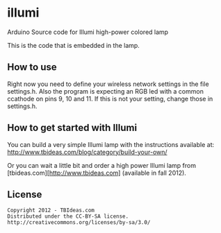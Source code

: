 illumi
======

Arduino Source code for Illumi high-power colored lamp

This is the code that is embedded in the lamp.

## How to use

Right now you need to define your wireless network settings in the file settings.h. Also the program is expecting an RGB led with a common ccathode on pins 9, 10 and 11. If this is not your setting, change those in settings.h.

## How to get started with Illumi

You can build a very simple Illumi lamp with the instructions available at: 
http://www.tbideas.com/blog/category/build-your-own/

Or you can wait a little bit and order a high power Illumi lamp from [tbideas.com][http://www.tbideas.com] (available in fall 2012).

## License

    Copyright 2012 - TBIdeas.com
    Distributed under the CC-BY-SA license.
    http://creativecommons.org/licenses/by-sa/3.0/

